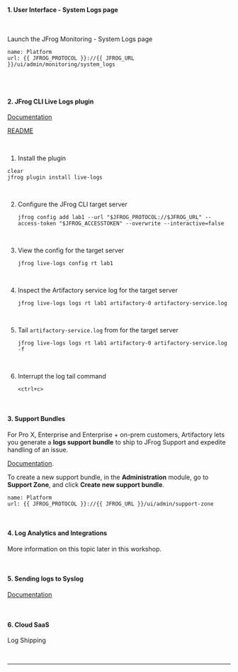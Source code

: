 
<br>

#### 1. User Interface - System Logs page
    
<br/>

  Launch the JFrog Monitoring - System Logs page
  ```dashboard:open-url
  name: Platform
  url: {{ JFROG_PROTOCOL }}://{{ JFROG_URL }}/ui/admin/monitoring/system_logs
  ```

<br/>
<br/>

#### 2. JFrog CLI Live Logs plugin  

[Documentation](https://www.jfrog.com/confluence/display/JFROG/Live+Logs)   

[README](https://github.com/jfrog/live-logs/blob/main/README.md)   

<br/>

1. Install the plugin  

  ```execute-2
  clear
  jfrog plugin install live-logs
  ```

<br/>


2. Configure the JFrog CLI target server  

    ```execute-2
    jfrog config add lab1 --url "$JFROG_PROTOCOL://$JFROG_URL" --access-token "$JFROG_ACCESSTOKEN" --overwrite --interactive=false
    ```

<br/>

3. View the config for the target server  

    ```execute-2
    jfrog live-logs config rt lab1
    ```

<br/>

4. Inspect the Artifactory service log for the target server  

    ```execute-2
    jfrog live-logs logs rt lab1 artifactory-0 artifactory-service.log
    ```

<br/>

5. Tail `artifactory-service.log` from for the target server  

    ```execute-2
    jfrog live-logs logs rt lab1 artifactory-0 artifactory-service.log -f
    ```

<br/>

6. Interrupt the log tail command  

    ```execute-2
    <ctrl+c>
    ```

<br/>

#### 3. Support Bundles

For Pro X, Enterprise and Enterprise + on-prem customers, Artifactory lets you generate a **logs support bundle** to ship to JFrog Support and expedite handling of an issue.

[Documentation](https://www.jfrog.com/confluence/display/JFROG/Support+Zone).

To create a new support bundle, in the **Administration** module, go to **Support Zone**, and click **Create new support bundle**.

  ```dashboard:open-url
  name: Platform
  url: {{ JFROG_PROTOCOL }}://{{ JFROG_URL }}/ui/admin/support-zone
  ```

<br/>

#### 4. Log Analytics and Integrations 

More information on this topic later in this workshop.

<br/>

#### 5. Sending logs to Syslog 

[Documentation](https://www.jfrog.com/confluence/display/JFROG/Logging#Logging-SendingLogstoSyslog)

<br/>

#### 6. Cloud SaaS  

Log Shipping

<br/>

---